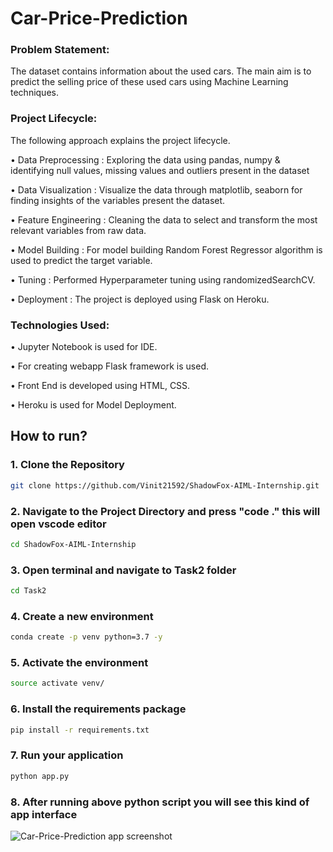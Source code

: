 # Car-Price-Prediction

### Problem Statement:
The dataset contains information about the used cars.
The main aim is to predict the selling price of these used cars using Machine Learning techniques.

### Project Lifecycle:
The following approach explains the project lifecycle.

• Data Preprocessing : Exploring the data using pandas, numpy & identifying null values, missing values and outliers present in the dataset

• Data Visualization : Visualize the data through matplotlib, seaborn for finding insights of the variables present the dataset.

• Feature Engineering : Cleaning the data to select and transform the most relevant variables from raw data.

• Model Building : For model building Random Forest Regressor algorithm is used to predict the target variable.

• Tuning : Performed Hyperparameter tuning using randomizedSearchCV.

• Deployment : The project is deployed using Flask on Heroku.

### Technologies Used:
• Jupyter Notebook is used for IDE. 

• For creating webapp Flask framework is used.

• Front End is developed using HTML, CSS.

• Heroku is used for Model Deployment.

## How to run?

### 1. Clone the Repository

```bash
git clone https://github.com/Vinit21592/ShadowFox-AIML-Internship.git
```

### 2. Navigate to the Project Directory and press "code ." this will open vscode editor

```bash
cd ShadowFox-AIML-Internship
```

### 3. Open terminal and navigate to Task2 folder

```bash
cd Task2
```

### 4. Create a new environment

```bash
conda create -p venv python=3.7 -y
```

### 5. Activate the environment

```bash
source activate venv/
```

### 6. Install the requirements package

```bash
pip install -r requirements.txt
```

### 7. Run your application

```bash
python app.py
```

### 8. After running above python script you will see this kind of app interface
![Car-Price-Prediction app screenshot](https://github.com/Vinit21592/ShadowFox-AIML-Internship/assets/78821357/88829783-1d51-4428-91a6-7a7a43c200ba)
